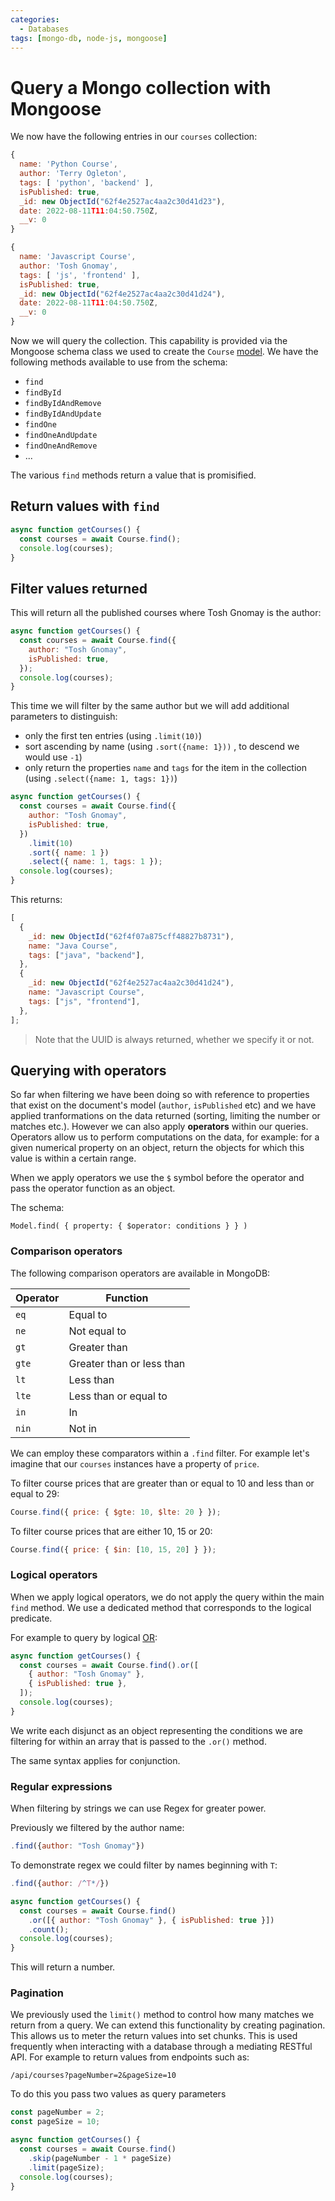 ```yaml
---
categories:
  - Databases
tags: [mongo-db, node-js, mongoose]
---
```


# Query a Mongo collection with Mongoose

We now have the following entries in our `courses` collection:

```js
{
  name: 'Python Course',
  author: 'Terry Ogleton',
  tags: [ 'python', 'backend' ],
  isPublished: true,
  _id: new ObjectId("62f4e2527ac4aa2c30d41d23"),
  date: 2022-08-11T11:04:50.750Z,
  __v: 0
}

{
  name: 'Javascript Course',
  author: 'Tosh Gnomay',
  tags: [ 'js', 'frontend' ],
  isPublished: true,
  _id: new ObjectId("62f4e2527ac4aa2c30d41d24"),
  date: 2022-08-11T11:04:50.750Z,
  __v: 0
}

```

Now we will query the collection. This capability is provided via the Mongoose
schema class we used to create the `Course`
[model](Create_collections_and_documents_with_Mongoose.md#models).
We have the following methods available to use from the schema:

- `find`
- `findById`
- `findByIdAndRemove`
- `findByIdAndUpdate`
- `findOne`
- `findOneAndUpdate`
- `findOneAndRemove`
- ...

The various `find` methods return a value that is promisified.

## Return values with `find`

```js
async function getCourses() {
  const courses = await Course.find();
  console.log(courses);
}
```

## Filter values returned

This will return all the published courses where Tosh Gnomay is the author:

```js
async function getCourses() {
  const courses = await Course.find({
    author: "Tosh Gnomay",
    isPublished: true,
  });
  console.log(courses);
}
```

This time we will filter by the same author but we will add additional
parameters to distinguish:

- only the first ten entries (using `.limit(10)`)
- sort ascending by name (using `.sort({name: 1}))` , to descend we would use
  `-1`)
- only return the properties `name` and `tags` for the item in the collection
  (using `.select({name: 1, tags: 1})`)

```js
async function getCourses() {
  const courses = await Course.find({
    author: "Tosh Gnomay",
    isPublished: true,
  })
    .limit(10)
    .sort({ name: 1 })
    .select({ name: 1, tags: 1 });
  console.log(courses);
}
```

This returns:

```js
[
  {
    _id: new ObjectId("62f4f07a875cff48827b8731"),
    name: "Java Course",
    tags: ["java", "backend"],
  },
  {
    _id: new ObjectId("62f4e2527ac4aa2c30d41d24"),
    name: "Javascript Course",
    tags: ["js", "frontend"],
  },
];
```

> Note that the UUID is always returned, whether we specify it or not.

## Querying with operators

So far when filtering we have been doing so with reference to properties that
exist on the document's model (`author`, `isPublished` etc) and we have applied
tranformations on the data returned (sorting, limiting the number or matches
etc.). However we can also apply **operators** within our queries. Operators
allow us to perform computations on the data, for example: for a given numerical
property on an object, return the objects for which this value is within a
certain range.

When we apply operators we use the `$` symbol before the operator and pass the
operator function as an object.

The schema:

```
Model.find( { property: { $operator: conditions } } )
```

### Comparison operators

The following comparison operators are available in MongoDB:

| Operator | Function                  |
| -------- | ------------------------- |
| `eq`     | Equal to                  |
| `ne`     | Not equal to              |
| `gt`     | Greater than              |
| `gte`    | Greater than or less than |
| `lt`     | Less than                 |
| `lte`    | Less than or equal to     |
| `in`     | In                        |
| `nin`    | Not in                    |

We can employ these comparators within a `.find` filter. For example let's
imagine that our `courses` instances have a property of `price`.

To filter course prices that are greater than or equal to 10 and less than or
equal to 29:

```js
Course.find({ price: { $gte: 10, $lte: 20 } });
```

To filter course prices that are either 10, 15 or 20:

```js
Course.find({ price: { $in: [10, 15, 20] } });
```

### Logical operators

When we apply logical operators, we do not apply the query within the main
`find` method. We use a dedicated method that corresponds to the logical
predicate.

For example to query by logical
[OR](Truth-functional_connectives.md#disjunction):

```js
async function getCourses() {
  const courses = await Course.find().or([
    { author: "Tosh Gnomay" },
    { isPublished: true },
  ]);
  console.log(courses);
}
```

We write each disjunct as an object representing the conditions we are filtering
for within an array that is passed to the `.or()` method.

The same syntax applies for conjunction.

### Regular expressions

When filtering by strings we can use Regex for greater power.

Previously we filtered by the author name:

```js
.find({author: "Tosh Gnomay"})
```

To demonstrate regex we could filter by names beginning with `T`:

```js
.find({author: /^T*/})
```

```js
async function getCourses() {
  const courses = await Course.find()
    .or([{ author: "Tosh Gnomay" }, { isPublished: true }])
    .count();
  console.log(courses);
}
```

This will return a number.

### Pagination

We previously used the `limit()` method to control how many matches we return
from a query. We can extend this functionality by creating pagination. This
allows us to meter the return values into set chunks. This is used frequently
when interacting with a database through a mediating RESTful API. For example to
return values from endpoints such as:

```
/api/courses?pageNumber=2&pageSize=10
```

To do this you pass two values as query parameters

```js
const pageNumber = 2;
const pageSize = 10;

async function getCourses() {
  const courses = await Course.find()
    .skip(pageNumber - 1 * pageSize)
    .limit(pageSize);
  console.log(courses);
}
```
